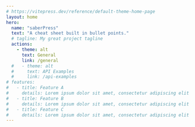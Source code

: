 ```yaml
---
# https://vitepress.dev/reference/default-theme-home-page
layout: home
hero:
  name: "saberPress"
  text: "A cheat sheet built in bullet points."
  # tagline: My great project tagline
  actions:
    - theme: alt
      text: General
      link: /general
  #   - theme: alt
  #     text: API Examples
  #     link: /api-examples
# features:
#   - title: Feature A
#     details: Lorem ipsum dolor sit amet, consectetur adipiscing elit
#   - title: Feature B
#     details: Lorem ipsum dolor sit amet, consectetur adipiscing elit
#   - title: Feature C
#     details: Lorem ipsum dolor sit amet, consectetur adipiscing elit
---
```

